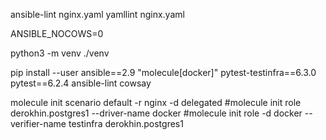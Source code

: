 
ansible-lint nginx.yaml
yamllint nginx.yaml

ANSIBLE_NOCOWS=0

python3 -m venv ./venv

pip install --user ansible==2.9 "molecule[docker]" pytest-testinfra==6.3.0 pytest==6.2.4 ansible-lint cowsay

molecule init scenario default -r nginx -d delegated
#molecule init role derokhin.postgres1 --driver-name docker
#molecule init role -d docker --verifier-name testinfra derokhin.postgres1
